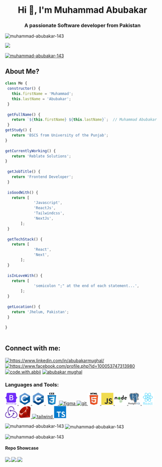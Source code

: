 <h1 align="center">Hi 👋, I'm Muhammad Abubakar</h1>
<h3 align="center">A passionate Software developer from Pakistan</h3>

<p align="left"> <img src="https://komarev.com/ghpvc/?username=muhammad-abubakar-143&label=Profile%20views&color=0e75b6&style=flat" alt="muhammad-abubakar-143" /> </p>
<p align="left"> <img src="https://img.shields.io/badge/Muhammad%20Abubakar-is%20Hireable-red" /> </p>
<p align="left"> <a href="https://github.com/ryo-ma/github-profile-trophy"><img src="https://github-profile-trophy.vercel.app/?username=muhammad-abubakar-143" alt="muhammad-abubakar-143" /></a> </p>

## About Me?
 ```JavaScript
 class Me {
  constructor() {
    this.firstName = 'Muhammad';
    this.lastName = 'Abubakar';
  }

  getFullName() {
    return `${this.firstName} ${this.lastName}`;  // Muhammad Abubakar
  }
getStudy() {
    return 'BSCS from University of the Punjab';
}

getCurrentlyWorking() {
    return 'Reblate Solutions';
}
  
  getJobTitle() {
    return 'Frontend Developer';
  }
  
  isGoodWith() {
    return [
              'Javascript',
              'ReactJs',
              'Tailwindcss',
              'NextJs',
        ];
  }
  
  getTechStack() {
    return [
              'React',
              'Next',
        ];
  }
  
  isInLoveWith() {
    return [
              'semicolon ";" at the end of each statement...',
        ];
  }

  getLocation() {
    return 'Jhelum, Pakistan';
  }

}
	
 ```

## Connect with me:
<p align="left">
<a href="https://linkedin.com/in/https://www.linkedin.com/in/abubakarmughal/" target="blank"><img align="center" src="https://raw.githubusercontent.com/rahuldkjain/github-profile-readme-generator/master/src/images/icons/Social/linked-in-alt.svg" alt="https://www.linkedin.com/in/abubakarmughal/" height="30" width="40" /></a>
<a href="https://fb.com/https://www.facebook.com/profile.php?id=100053747313980" target="blank"><img align="center" src="https://raw.githubusercontent.com/rahuldkjain/github-profile-readme-generator/master/src/images/icons/Social/facebook.svg" alt="https://www.facebook.com/profile.php?id=100053747313980" height="30" width="40" /></a>
<a href="https://instagram.com/code.with.abbii" target="blank"><img align="center" src="https://raw.githubusercontent.com/rahuldkjain/github-profile-readme-generator/master/src/images/icons/Social/instagram.svg" alt="code.with.abbii" height="30" width="40" /></a>
<a href="https://www.hackerrank.com/abubakar mughal" target="blank"><img align="center" src="https://raw.githubusercontent.com/rahuldkjain/github-profile-readme-generator/master/src/images/icons/Social/hackerrank.svg" alt="abubakar mughal" height="30" width="40" /></a>
</p>

### Languages and Tools:
<p align="left"> 
  <a href="https://getbootstrap.com" target="_blank" rel="noreferrer"> 
    <img src="https://raw.githubusercontent.com/devicons/devicon/master/icons/bootstrap/bootstrap-plain-wordmark.svg" alt="bootstrap" width="40" height="40"/>
  </a> 
  <a href="https://www.cprogramming.com/" target="_blank" rel="noreferrer"> 
    <img src="https://raw.githubusercontent.com/devicons/devicon/master/icons/c/c-original.svg" alt="c" width="40" height="40"/> 
  </a> 
  <a href="https://www.w3schools.com/cpp/" target="_blank" rel="noreferrer"> 
    <img src="https://raw.githubusercontent.com/devicons/devicon/master/icons/cplusplus/cplusplus-original.svg" alt="cplusplus" width="40" height="40"/> 
  </a> 
  <a href="https://www.w3schools.com/css/" target="_blank" rel="noreferrer"> 
    <img src="https://raw.githubusercontent.com/devicons/devicon/master/icons/css3/css3-original-wordmark.svg" alt="css3" width="40" height="40"/> 
  </a> 
  <a href="https://www.figma.com/" target="_blank" rel="noreferrer"> 
    <img src="https://www.vectorlogo.zone/logos/figma/figma-icon.svg" alt="figma" width="40" height="40"/> 
  </a> <a href="https://git-scm.com/" target="_blank" rel="noreferrer"> 
    <img src="https://www.vectorlogo.zone/logos/git-scm/git-scm-icon.svg" alt="git" width="40" height="40"/> 
  </a> 
  <a href="https://www.w3.org/html/" target="_blank" rel="noreferrer"> 
    <img src="https://raw.githubusercontent.com/devicons/devicon/master/icons/html5/html5-original-wordmark.svg" alt="html5" width="40" height="40"/> 
  </a> 
  <a href="https://developer.mozilla.org/en-US/docs/Web/JavaScript" target="_blank" rel="noreferrer"> 
    <img src="https://raw.githubusercontent.com/devicons/devicon/master/icons/javascript/javascript-original.svg" alt="javascript" width="40" height="40"/> 
  </a> 
  <a href="https://nodejs.org" target="_blank" rel="noreferrer"> 
    <img src="https://raw.githubusercontent.com/devicons/devicon/master/icons/nodejs/nodejs-original-wordmark.svg" alt="nodejs" width="40" height="40"/> 
  </a> 
  <a href="https://www.postgresql.org" target="_blank" rel="noreferrer"> 
    <img src="https://raw.githubusercontent.com/devicons/devicon/master/icons/postgresql/postgresql-original-wordmark.svg" alt="postgresql" width="40" height="40"/> 
  </a> 
  <a href="https://reactjs.org/" target="_blank" rel="noreferrer"> 
    <img src="https://raw.githubusercontent.com/devicons/devicon/master/icons/react/react-original-wordmark.svg" alt="react" width="40" height="40"/> 
  </a> 
  <a href="https://redux.js.org" target="_blank" rel="noreferrer"> 
    <img src="https://raw.githubusercontent.com/devicons/devicon/master/icons/redux/redux-original.svg" alt="redux" width="40" height="40"/> 
  </a> 
  <a href="https://www.ruby-lang.org/en/" target="_blank" rel="noreferrer"> 
    <img src="https://raw.githubusercontent.com/devicons/devicon/master/icons/ruby/ruby-original.svg" alt="ruby" width="40" height="40"/> 
  </a> 
  <a href="https://tailwindcss.com/" target="_blank" rel="noreferrer">
    <img src="https://www.vectorlogo.zone/logos/tailwindcss/tailwindcss-icon.svg" alt="tailwind" width="40" height="40"/> 
  </a> 
  <a href="https://www.typescriptlang.org/" target="_blank" rel="noreferrer">
    <img src="https://raw.githubusercontent.com/devicons/devicon/master/icons/typescript/typescript-original.svg" alt="typescript" width="40" height="40"/> 
  </a> 
</p>

<p><img align="left" src="https://github-readme-stats.vercel.app/api/top-langs?username=muhammad-abubakar-143&show_icons=true&locale=en&layout=compact" alt="muhammad-abubakar-143" /></p>

<p>&nbsp;<img align="center" src="https://github-readme-stats.vercel.app/api?username=muhammad-abubakar-143&show_icons=true&locale=en" alt="muhammad-abubakar-143" /></p>

<p><img align="center" src="https://github-readme-streak-stats.herokuapp.com/?user=muhammad-abubakar-143&" alt="muhammad-abubakar-143" /></p>

 
 #### Repo Showcase
 
<p align="left">
<a href="https://github.com/Muhammad-Abubakar-143/ReblateSols">
<img width='auto' align="center" src="https://github-readme-stats.vercel.app/api/pin/?username=Muhammad-Abubakar-143&repo=ReblateSols&border_color=02D892&bg_color=0D1117&title_color=C9D1D9&text_color=8B948E&icon_color=01D892" />
</a>
<a href="https://github.com/Muhammad-Abubakar-143/MyPortfolio">
<img width='auto' align="center" src="https://github-readme-stats.vercel.app/api/pin/?username=Muhammad-Abubakar-143&repo=crm_reblate&border_color=02D892&bg_color=0D1117&title_color=C9D1D9&text_color=8B948E&icon_color=01D892" />
</a>
  <a href="https://github.com/Muhammad-Abubakar-143/AINA_Fe">
<img width='auto' align="center" src="https://github-readme-stats.vercel.app/api/pin/?username=Muhammad-Abubakar-143&repo=AINA_Fe&border_color=02D892&bg_color=0D1117&title_color=C9D1D9&text_color=8B948E&icon_color=01D892" />
</a>
</p>
